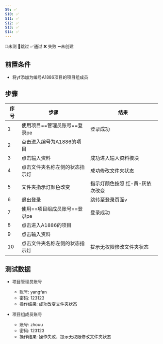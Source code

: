 ```yaml
---
S9: ✅
S10: ✅
S11: ✅
S12: ✅
S13: ✅
S14: ✅
---
```

◻️未测    🚫跳过     ✅通过    ❌ 失败    ➖未创建

## 前置条件

- 将yf添加为编号A1886项目的项目组成员

## 步骤

| 序号  | 步骤                | 结果                |
| --- | ----------------- | ----------------- |
| 1   | 使用项目==管理员账号==登录pe | 登录成功              |
| 2   | 点击进入编号为A1886的项目   |                   |
| 3   | 点击输入资料            | 成功进入输入资料模块        |
| 4   | 点击文件夹名称左侧的状态指示灯   | 成功修改文件夹状态         |
| 5   | 文件夹指示灯颜色改变        | 指示灯颜色按照 红-黄-灰依次改变 |
| 6   | 退出登录              | 跳转至登录页面v          |
| 7   | 使用==项目组成员账号==登录pe | 登录成功              |
| 8   | 点击进入A1886的项目      |                   |
| 9   | 点击输入资料            |                   |
| 10  | 点击文件夹名称左侧的状态指示灯   | 提示无权限修改文件夹状态      |

## 测试数据

- 项目管理员账号
	- 账号: yangfan
	- 密码: 123123
	- 操作结果: 成功改变文件夹状态

- 项目组成员账号
	- 账号: zhouu
	- 密码: 123123
	- 操作结果: 操作失败，提示无权限修改文件夹状态
